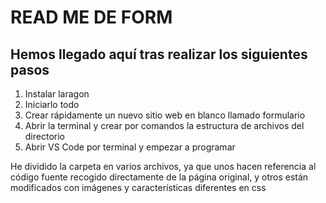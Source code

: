 # READ ME DE FORM

## Hemos llegado aquí tras realizar los siguientes pasos

1. Instalar laragon
2. Iniciarlo todo
3. Crear rápidamente un nuevo sitio web en blanco llamado formulario
4. Abrir la terminal y crear por comandos la estructura de archivos del directorio
5. Abrir VS Code por terminal y empezar a programar

He dividido la carpeta en varios archivos, ya que unos hacen referencia al código fuente recogido directamente de la página original, y otros están modificados con imágenes y características diferentes en css
